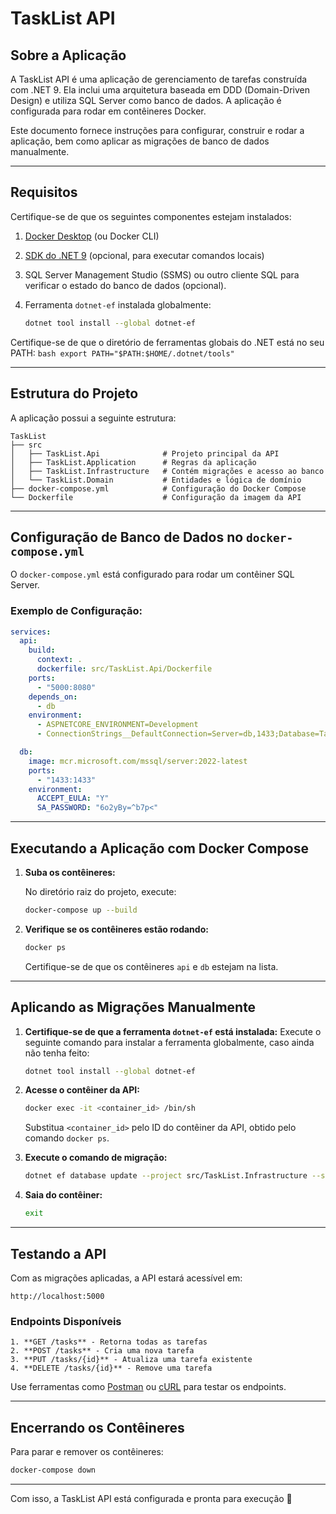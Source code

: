 # TaskList API

## Sobre a Aplicação

A TaskList API é uma aplicação de gerenciamento de tarefas construída com .NET 9. Ela inclui uma arquitetura baseada em DDD (Domain-Driven Design) e utiliza SQL Server como banco de dados. A aplicação é configurada para rodar em contêineres Docker.

Este documento fornece instruções para configurar, construir e rodar a aplicação, bem como aplicar as migrações de banco de dados manualmente.

---

## Requisitos

Certifique-se de que os seguintes componentes estejam instalados:

1. [Docker Desktop](https://www.docker.com/products/docker-desktop) (ou Docker CLI)
2. [SDK do .NET 9](https://dotnet.microsoft.com/download/dotnet/9.0) (opcional, para executar comandos locais)
3. SQL Server Management Studio (SSMS) ou outro cliente SQL para verificar o estado do banco de dados (opcional).
4. Ferramenta `dotnet-ef` instalada globalmente:

    ```bash
    dotnet tool install --global dotnet-ef
    ```
Certifique-se de que o diretório de ferramentas globais do .NET está no seu PATH:
    ```bash
    export PATH="$PATH:$HOME/.dotnet/tools"
    ```

---

## Estrutura do Projeto

A aplicação possui a seguinte estrutura:

```
TaskList
├── src
│   ├── TaskList.Api              # Projeto principal da API
│   ├── TaskList.Application      # Regras da aplicação
│   ├── TaskList.Infrastructure   # Contém migrações e acesso ao banco
│   └── TaskList.Domain           # Entidades e lógica de domínio
├── docker-compose.yml            # Configuração do Docker Compose
└── Dockerfile                    # Configuração da imagem da API
```

---

## Configuração de Banco de Dados no `docker-compose.yml`

O `docker-compose.yml` está configurado para rodar um contêiner SQL Server.

### Exemplo de Configuração:
```yaml
services:
  api:
    build:
      context: .
      dockerfile: src/TaskList.Api/Dockerfile
    ports:
      - "5000:8080"
    depends_on:
      - db
    environment:
      - ASPNETCORE_ENVIRONMENT=Development
      - ConnectionStrings__DefaultConnection=Server=db,1433;Database=TaskList;User=sa;Password=6o2yBy=^b7p<;Encrypt=False;TrustServerCertificate=True;

  db:
    image: mcr.microsoft.com/mssql/server:2022-latest
    ports:
      - "1433:1433"
    environment:
      ACCEPT_EULA: "Y"
      SA_PASSWORD: "6o2yBy=^b7p<"
```

---

## Executando a Aplicação com Docker Compose

1. **Suba os contêineres:**
   
   No diretório raiz do projeto, execute:
   ```bash
   docker-compose up --build
   ```

2. **Verifique se os contêineres estão rodando:**
   ```bash
   docker ps
   ```
   Certifique-se de que os contêineres `api` e `db` estejam na lista.

---

## Aplicando as Migrações Manualmente

1. **Certifique-se de que a ferramenta `dotnet-ef` está instalada:**
   Execute o seguinte comando para instalar a ferramenta globalmente, caso ainda não tenha feito:
   ```bash
   dotnet tool install --global dotnet-ef
   ```

2. **Acesse o contêiner da API:**
   ```bash
   docker exec -it <container_id> /bin/sh
   ```

   Substitua `<container_id>` pelo ID do contêiner da API, obtido pelo comando `docker ps`.

3. **Execute o comando de migração:**
   ```bash
   dotnet ef database update --project src/TaskList.Infrastructure --startup-project src/TaskList.Api
   ```

4. **Saia do contêiner:**
   ```bash
   exit
   ```

---

## Testando a API

Com as migrações aplicadas, a API estará acessível em:

```
http://localhost:5000
```

### Endpoints Disponíveis

    1. **GET /tasks** - Retorna todas as tarefas
    2. **POST /tasks** - Cria uma nova tarefa
    3. **PUT /tasks/{id}** - Atualiza uma tarefa existente
    4. **DELETE /tasks/{id}** - Remove uma tarefa

Use ferramentas como [Postman](https://www.postman.com/) ou [cURL](https://curl.se/) para testar os endpoints.

---

## Encerrando os Contêineres

Para parar e remover os contêineres:

```bash
docker-compose down
```

---

Com isso, a TaskList API está configurada e pronta para execução 🚀